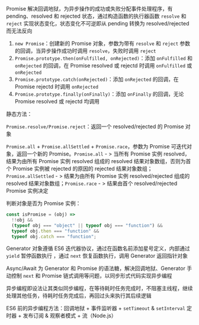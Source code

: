 Promise 解决回调地狱，为异步操作的成功或失败分配事件处理程序，有 pending、resolved 和 rejected 状态，通过构造函数的执行器函数 `resolve` 和 `reject` 实现状态变化，状态变化不可逆即从 pending 转换为 resolved/rejected而无法反向

1. `new Promise`：创建新的 Promise 对象，参数为带有 `resolve` 和 `reject` 参数的回调，当异步操作成功时调用 `resolve`，失败时调用 `reject`
2. `Promise.prototype.then(onFulfilled, onRejected)`：添加 `onFulfilled` 和 `onRejected` 的回调，在 Promise resolved 或 rejectd 时调用 `onFulfilled` 或 `onRejected`
3. `Promise.prototype.catch(onRejected)`：添加 `onRejected` 的回调，在 Promise rejectd 时调用 `onRejected`
4. `Promise.prototype.finally(onFinally)`：添加 `onFinally` 的回调，无论 Promise resolved 或 rejectd 均调用

静态方法：

`Promise.resolve/Promise.reject`：返回一个 resolved/rejected 的 Promise 对象

`Promise.all` + `Promise.allSettled` + `Promise.race`，参数为 Promise 可迭代对象，返回一个新的 Promise。`Promise.all` - > 当所有 Promise 实例 resolved，结果为由所有 Promise 实例 resolved 组成的 resolved 结果对象数组，否则为首个 Promise 实例被 rejected 的原因的 rejected 结果对象数组；`Promise.allSettled` - > 结果为由所有 Promise 实例 resolved/rejected 组成的 resolved 结果对象数组；`Promise.race` - > 结果由首个 resolved/rejected Promise 实例决定

判断对象是否为 Promise 实例：

```js
const isPromise = (obj) =>
  !!obj &&
  (typeof obj === "object" || typeof obj === "function") &&
  typeof obj.then === "function" &&
  typeof obj.catch === "function";
```

Generator 对象遵循 ES6 迭代器协议，通过在函数名前添加星号定义，内部通过 `yield` 暂停函数执行 ，通过 `next` 恢复函数执行，调用 Generator 返回指针对象

Async/Await 为 Generator 和 Promise 的语法糖，解决回调地狱、Generator 手动控制 `next` 和 Promise 链式调用等问题，以同步形式代码实现异步编程

异步编程即设法让其类似同步编程，在等待耗时任务完成时，不阻塞主线程，继续处理其他任务，待耗时任务完成后，再回过头来执行其后续逻辑

ES6 前的异步编程方法：回调地狱 + 事件监听器 + `setTimeout` & `setInterval` 定时器 + 发布订阅 & 观察者模式 + 流（Node.js）